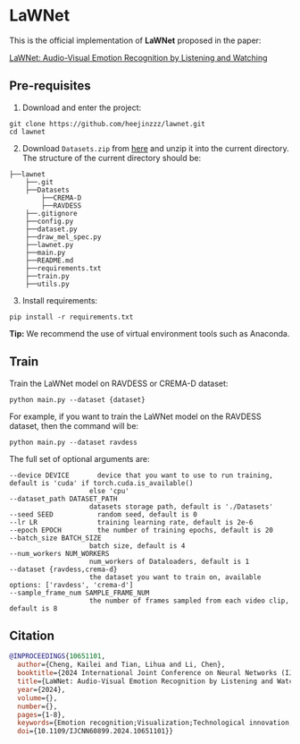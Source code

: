 # LaWNet
This is the official implementation of **LaWNet** proposed in the paper:

[LaWNet: Audio-Visual Emotion Recognition by Listening and Watching](https://ieeexplore.ieee.org/document/10651101)

## Pre-requisites
1. Download and enter the project:

```shell
git clone https://github.com/heejinzzz/lawnet.git
cd lawnet
```

2. Download `Datasets.zip` from [here](https://pan.baidu.com/s/1DpMP50_DncyraDNSGxuClQ?pwd=3bgd) and unzip it into the current directory. The structure of the current directory should be:

```
├──lawnet
    ├──.git
    ├──Datasets
        ├──CREMA-D
        ├──RAVDESS
    ├──.gitignore
    ├──config.py
    ├──dataset.py
    ├──draw_mel_spec.py
    ├──lawnet.py
    ├──main.py
    ├──README.md
    ├──requirements.txt
    ├──train.py
    ├──utils.py
```

3. Install requirements:

```shell
pip install -r requirements.txt
```

**Tip:** We recommend the use of virtual environment tools such as Anaconda.

## Train
Train the LaWNet model on RAVDESS or CREMA-D dataset:

```shell
python main.py --dataset {dataset}
```

For example, if you want to train the LaWNet model on the RAVDESS dataset, then the command will be:

```shell
python main.py --dataset ravdess
```

The full set of optional arguments are:

```shell
--device DEVICE       device that you want to use to run training, default is 'cuda' if torch.cuda.is_available()
                    else 'cpu'
--dataset_path DATASET_PATH
                    datasets storage path, default is './Datasets'
--seed SEED           random seed, default is 0
--lr LR               training learning rate, default is 2e-6
--epoch EPOCH         the number of training epochs, default is 20
--batch_size BATCH_SIZE
                    batch size, default is 4
--num_workers NUM_WORKERS
                    num_workers of Dataloaders, default is 1
--dataset {ravdess,crema-d}
                    the dataset you want to train on, available options: ['ravdess', 'crema-d']
--sample_frame_num SAMPLE_FRAME_NUM
                    the number of frames sampled from each video clip, default is 8
```

## Citation
```bibtex
@INPROCEEDINGS{10651101,
  author={Cheng, Kailei and Tian, Lihua and Li, Chen},
  booktitle={2024 International Joint Conference on Neural Networks (IJCNN)}, 
  title={LaWNet: Audio-Visual Emotion Recognition by Listening and Watching}, 
  year={2024},
  volume={},
  number={},
  pages={1-8},
  keywords={Emotion recognition;Visualization;Technological innovation;Fuses;Neural networks;Feature extraction;Sampling methods;Audio-Visual Emotion Recognition;Multimodal Interaction;Video Recognition},
  doi={10.1109/IJCNN60899.2024.10651101}}
```
